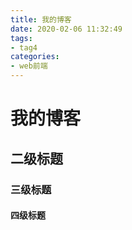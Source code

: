 ```yaml
---
title: 我的博客
date: 2020-02-06 11:32:49
tags:
- tag4
categories: 
- web前端
---
```


# 我的博客
## 二级标题
### 三级标题
#### 四级标题

